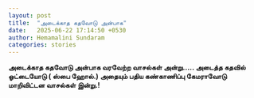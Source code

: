 ```yaml
---
layout: post
title:  "அடைக்காத கதவோடு அன்பாக"
date:   2025-06-22 17:14:50 +0530
author: Hemamalini Sundaram
categories: stories
---
```


**அடைக்காத கதவோடு அன்பாக வரவேற்ற வாசல்கள் அன்று\..... அடைத்த கதவில் ஓட்டையோடு (
ஸ்பை ஹோல்.) அதையும் பதிய கண்காணிப்பு கேமராவோடு மாறிவிட்டன வாசல்கள் இன்று.!**
